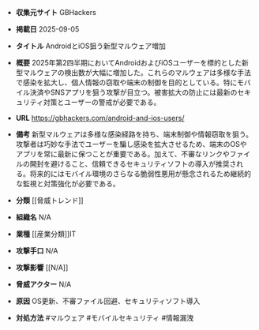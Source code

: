 - **収集元サイト**
GBHackers

- **掲載日**
2025-09-05

- **タイトル**
AndroidとiOS狙う新型マルウェア増加

- **概要**
2025年第2四半期においてAndroidおよびiOSユーザーを標的とした新型マルウェアの検出数が大幅に増加した。これらのマルウェアは多様な手法で感染を拡大し、個人情報の窃取や端末の制御を目的としている。特にモバイル決済やSNSアプリを狙う攻撃が目立つ。被害拡大の防止には最新のセキュリティ対策とユーザーの警戒が必要である。

- **URL**
https://gbhackers.com/android-and-ios-users/

- **備考**
新型マルウェアは多様な感染経路を持ち、端末制御や情報窃取を狙う。攻撃者は巧妙な手法でユーザーを騙し感染を拡大させるため、端末のOSやアプリを常に最新に保つことが重要である。加えて、不審なリンクやファイルの開封を避けること、信頼できるセキュリティソフトの導入が推奨される。将来的にはモバイル環境のさらなる脆弱性悪用が懸念されるため継続的な監視と対策強化が必要である。

- **分類**
[[脅威トレンド]]

- **組織名**
N/A

- **業種**
[[産業分類]]IT

- **攻撃手口**
N/A

- **攻撃影響**
[[N/A]]

- **脅威アクター**
N/A

- **原因**
OS更新、不審ファイル回避、セキュリティソフト導入

- **対処方法**
#マルウェア #モバイルセキュリティ #情報漏洩
